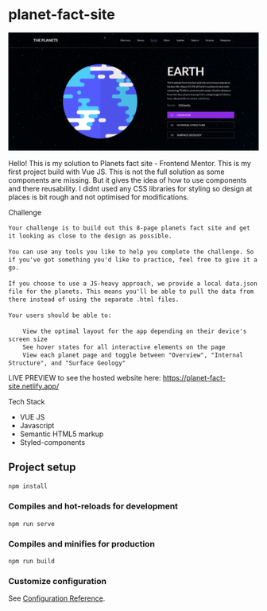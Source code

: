 # planet-fact-site

![Screenshot](project-ss.png)

Hello! This is my solution to Planets fact site - Frontend Mentor. This is my first project build with Vue JS.
This is not the full solution as some components are missing. But it gives the idea of how to use components and there reusability. I didnt used any CSS libraries for styling so design at places is bit rough and not optimised for modifications.

Challenge

    Your challenge is to build out this 8-page planets fact site and get it looking as close to the design as possible.

    You can use any tools you like to help you complete the challenge. So if you've got something you'd like to practice, feel free to give it a go.

    If you choose to use a JS-heavy approach, we provide a local data.json file for the planets. This means you'll be able to pull the data from there instead of using the separate .html files.

    Your users should be able to:

        View the optimal layout for the app depending on their device's screen size
        See hover states for all interactive elements on the page
        View each planet page and toggle between "Overview", "Internal Structure", and "Surface Geology"

LIVE PREVIEW to see the hosted website here: https://planet-fact-site.netlify.app/

Tech Stack

- VUE JS
- Javascript
- Semantic HTML5 markup
- Styled-components

## Project setup

```
npm install
```

### Compiles and hot-reloads for development

```
npm run serve
```

### Compiles and minifies for production

```
npm run build
```

### Customize configuration

See [Configuration Reference](https://cli.vuejs.org/config/).

